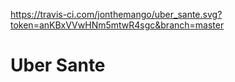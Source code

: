 https://travis-ci.com/jonthemango/uber_sante.svg?token=anKBxVVwHNm5mtwR4sgc&branch=master

# Uber Sante
